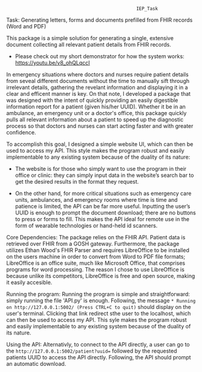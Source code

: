                                                     IEP_Task
                                                    
Task: Generating letters, forms and documents prefilled from FHIR records (Word and PDF) 

This package is a simple solution for generating a single, extensive document collecting all relevant patient details from FHIR records. 

- Please check out my short demonstrator for how the system works: https://youtu.be/v8_ohQLqccI

In emergency situations where doctors and nurses require patient details from seveal different documents without the time to manually sift through irrelevant details, gathering the revelant information and displaying it in a clear and efficent manner is key. On that note, I developed a package that was designed with the intent of quickly providing an easily digestible information report for a patient (given his/her UUID). Whether it be in an ambulance, an emergency unit or a doctor's office, this package quickly pulls all relevant information about a patient to speed up the diagnostic process so that doctors and nurses can start acting faster and with greater confidence. 

To accomplish this goal, I designed a simple website UI, which can then be used to access my API. This style makes the program robust and easily implementable to any existing system because of the duality of its nature: 

- The website is for those who simply want to use the program in their office or clinic: they can simply input data in the website’s search bar to get the desired     results in the format they request.

- On the other hand, for more critical situations such as emergency care units, ambulances, and emergency rooms where time is time and patience is limited, the API   can be far more useful. Inputting the user’s UUID is enough to prompt the document download; there are no buttons to press or forms to fill. This makes the API     ideal for remote use in the form of wearable technologies or hand-held id scanners. 

Core Dependencies: The package relies on the FHIR API. Patient data is retrieved over FHIR from a GOSH gateway. Furthermore, the package utilizes Ethan Wood's FHIR Parser and requires LibreOffice to be installed on the users machine in order to convert from Word to PDF file formats; LibreOffice is an office suite, much like Microsoft Office, that comprises programs for word processing. The reason I chose to use LibreOffice is because unlike its competitors, LibreOffice is free and open source, making it easily accesible.

Running the program: Running the program is simple and straightforward: simply running the file 'API.py' is enough. Following,
the message `* Running on http://127.0.0.1:5002/ (Press CTRL+C to quit)` should display on the user's terminal. Clicking 
that link redirect sthe user to the localhost, which can then be used to access my API. This syle makes the program robust and easily implementable to any existing system because of the duality of its nature. 

Using the API: Alternativly, to connect to the API directly, a user can go to the `http://127.0.0.1:5002/patient?uuid=` followed by the requested patients UUID to access the API directly. Following, the API should prompt an automatic download. 
